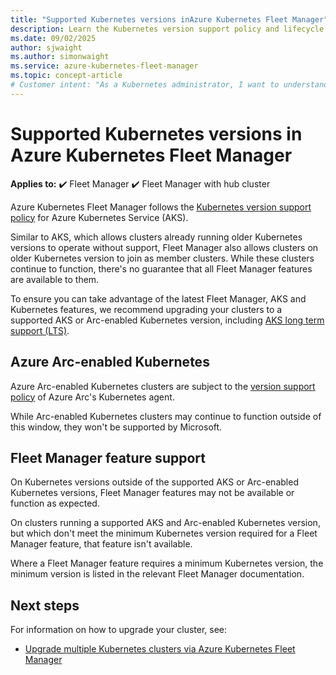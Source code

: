 ```yaml
---
title: "Supported Kubernetes versions inAzure Kubernetes Fleet Manager"
description: Learn the Kubernetes version support policy and lifecycle of clusters in Azure Kubernetes Fleet Manager.
ms.date: 09/02/2025
author: sjwaight
ms.author: simonwaight
ms.service: azure-kubernetes-fleet-manager
ms.topic: concept-article
# Customer intent: "As a Kubernetes administrator, I want to understand the supported Kubernetes version lifecycle in Azure Kubernetes Fleet Manager, so that I can ensure my clusters remain compliant, up-to-date and can use new features."
---
```


# Supported Kubernetes versions in Azure Kubernetes Fleet Manager

**Applies to:** :heavy_check_mark: Fleet Manager :heavy_check_mark: Fleet Manager with hub cluster

Azure Kubernetes Fleet Manager follows the [Kubernetes version support policy][aks-version-policy] for Azure Kubernetes Service (AKS).

Similar to AKS, which allows clusters already running older Kubernetes versions to operate without support, Fleet Manager also allows clusters on older Kubernetes version to join as member clusters. While these clusters continue to function, there's no guarantee that all Fleet Manager features are available to them.

To ensure you can take advantage of the latest Fleet Manager, AKS and Kubernetes features, we recommend upgrading your clusters to a supported AKS or Arc-enabled Kubernetes version, including [AKS long term support (LTS)][aks-version-policy-lts].

## Azure Arc-enabled Kubernetes

Azure Arc-enabled Kubernetes clusters are subject to the [version support policy][arc-version-policy] of Azure Arc's Kubernetes agent.

While Arc-enabled Kubernetes clusters may continue to function outside of this window, they won't be supported by Microsoft.

## Fleet Manager feature support

On Kubernetes versions outside of the supported AKS or Arc-enabled Kubernetes versions, Fleet Manager features may not be available or function as expected.

On clusters running a supported AKS and Arc-enabled Kubernetes version, but which don't meet the minimum Kubernetes version required for a Fleet Manager feature, that feature isn't available.

Where a Fleet Manager feature requires a minimum Kubernetes version, the minimum version is listed in the relevant Fleet Manager documentation.

## Next steps

For information on how to upgrade your cluster, see:
- [Upgrade multiple Kubernetes clusters via Azure Kubernetes Fleet Manager][fleet-multi-cluster-upgrade]

<!-- LINKS - Internal -->
[arc-version-policy]: /azure/azure-arc/kubernetes/agent-upgrade#version-support-policy
[aks-version-policy]: ../aks/supported-kubernetes-versions.md
[aks-version-policy-lts]: ../aks/supported-kubernetes-versions.md#long-term-support-lts
[fleet-multi-cluster-upgrade]: ./update-orchestration.md
